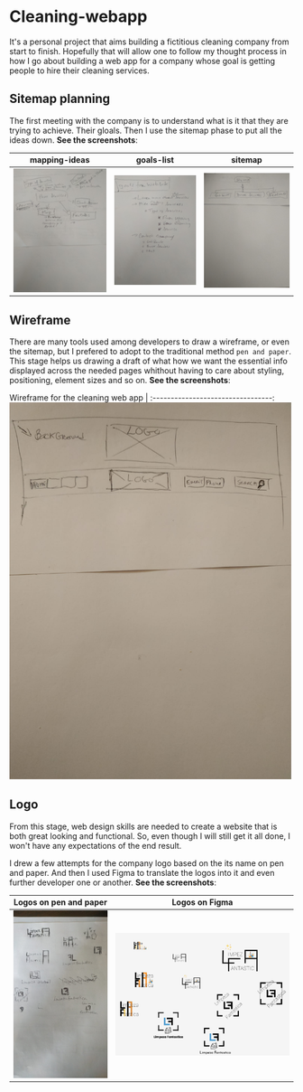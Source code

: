# Cleaning-webapp

It's a personal project that aims building a fictitious cleaning company from start to finish. Hopefully that will allow one to follow my thought process in how I go about building a web app for a company whose goal is getting people to hire their cleaning services. 


## Sitemap planning

The first meeting with the company is to understand what is it that they are trying to achieve. Their gloals. Then I use the sitemap phase to put all the ideas down. **See the screenshots**:

mapping-ideas             |  goals-list                 |   sitemap
:-------------------------:|:-------------------------:|:-----------------------:
![](./screenshots/mapping-ideas.jpeg)  |  ![](./screenshots/goals-list.jpeg)  |  ![](./screenshots/sitemap.jpeg)

## Wireframe

There are many tools used among developers to draw a wireframe, or even the sitemap, but I prefered to adopt to the traditional method `pen and paper`. This stage helps us drawing a draft of what how we want the essential info displayed across the needed pages whithout having to care about styling, positioning, element sizes and so on. **See the screenshots**:

Wireframe for the cleaning web app |
:---------------------------------:
<img src="./screenshots/wireframe.jpeg" width="500" />

## Logo

From this stage, web design skills are needed to create a website that is both great looking and functional. So, even though I will still get it all done, I won't have any expectations of the end result. 

I drew a few attempts for the company logo based on the its name on pen and paper. And then I used Figma to translate the logos into it and even further developer one or another. **See the screenshots**:

Logos on pen and paper |  Logos on Figma
:----------------------:|:-------------------------:
<img src="./screenshots/logo-sketch-2.jpeg" width="500" />  |  ![](./screenshots/logo-sketch.jpeg)




